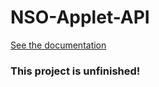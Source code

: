 # NSO-Applet-API

[See the documentation](/lp1.nso.nintendo.net.md)

### This project is unfinished!
